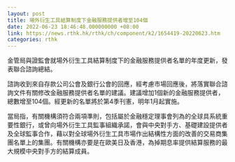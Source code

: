 ```yaml
---
layout: post
title: 場外衍生工具結算制度下金融服務提供者增至104個
date: 2022-06-23 18:46:48.000000000 +08:00
link: https://news.rthk.hk/rthk/ch/component/k2/1654419-20220623.htm
categories: rthk
---
```


金管局與證監會就場外衍生工具結算制度下的金融服務提供者名單的年度更新，發表聯合諮詢總結。

諮詢收到來自存款公司公會及銀行公會的回應，經考慮市場回應後，將落實聯合諮詢文件有關修改金融服務提供者名單的建議。建議增加1個新的金融服務提供者，總數增至104個。經更新的名單將於第4季刊憲，明年1月起實施。

當局指，有關機構須符合兩項準則，包括屬於金融穩定理事會列為的全球具系統重要性銀行，或曾向場外衍生工具監事組織承諾，會與中央對手方、基礎建設提供者及全球監事合作，藉以對全球場外衍生工具市場作出結構性方面的改善的交易商集團名單上的集團。有關機構亦要是在歐美日及香港，為掉期息率提供結算服務的最大規模中央對手方的結算成員。
